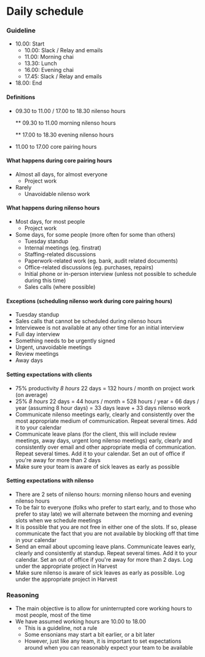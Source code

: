 # Daily schedule

### Guideline

* 10.00: Start
  * 10.00: Slack / Relay and emails
  * 11.00: Morning chai
  * 13.30: Lunch
  * 16.00: Evening chai
  * 17.45: Slack / Relay and emails
* 18.00: End

#### Definitions

* 09.30 to 11.00 / 17.00 to 18.30 nilenso hours

  \*\* 09.30 to 11.00 morning nilenso hours

  \*\* 17.00 to 18.30 evening nilenso hours

* 11.00 to 17.00 core pairing hours

#### What happens during core pairing hours

* Almost all days, for almost everyone
  * Project work
* Rarely
  * Unavoidable nilenso work

#### What happens during nilenso hours

* Most days, for most people
  * Project work
* Some days, for some people \(more often for some than others\)
  * Tuesday standup
  * Internal meetings \(eg. finstrat\)
  * Staffing-related discussions
  * Paperwork-related work \(eg. bank, audit related documents\)
  * Office-related discussions \(eg. purchases, repairs\)
  * Initial phone or in-person interview \(unless not possible to schedule during this time\)
  * Sales calls \(where possible\)

#### Exceptions \(scheduling nilenso work during core pairing hours\)

* Tuesday standup
* Sales calls that cannot be scheduled during nilenso hours
* Interviewee is not available at any other time for an initial interview
* Full day interview
* Something needs to be urgently signed
* Urgent, unavoidable meetings
* Review meetings
* Away days

#### Setting expectations with clients

* 75% productivity  _8 hours_  22 days = 132 hours / month on project work \(on average\)
* 25%  _8 hours_  22 days = 44 hours / month = 528 hours / year = 66 days / year \(assuming 8 hour days\) = 33 days leave + 33 days nilenso work
* Communicate nilenso meetings early, clearly and consistently over the most appropriate medium of communication. Repeat several times. Add it to your calendar
* Communicate leave plans \(for the client, this will include review meetings, away days, urgent long nilenso meetings\) early, clearly and consistently over email and other appropriate media of communication. Repeat several times. Add it to your calendar. Set an out of office if you're away for more than 2 days
* Make sure your team is aware of sick leaves as early as possible

#### Setting expectations with nilenso

* There are 2 sets of nilenso hours: morning nilenso hours and evening nilenso hours
* To be fair to everyone \(folks who prefer to start early, and to those who prefer to stay late\) we will alternate between the morning and evening slots when we schedule meetings
* It is possible that you are not free in either one of the slots. If so, please communicate the fact that you are not available by blocking off that time in your calendar
* Send an email about upcoming leave plans. Communicate leaves early, clearly and consistently at standup. Repeat several times. Add it to your calendar. Set an out of office if you're away for more than 2 days. Log under the appropriate project in Harvest
* Make sure nilenso is aware of sick leaves as early as possible. Log under the appropriate project in Harvest

### Reasoning

* The main objective is to allow for uninterrupted core working hours to most people, most of the time
* We have assumed working hours are 10.00 to 18.00
  * This is a guideline, not a rule
  * Some ensonians may start a bit earlier, or a bit later
  * However, just like any team, it is important to set expectations around when you can reasonably expect your team to be available

